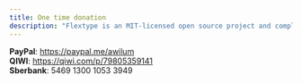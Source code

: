 ```yaml
---
title: One time donation
description: "Flextype is an MIT-licensed open source project and completely free to use. However, the amount of effort needed to maintain and develop new features for the project is not sustainable without proper financial backing."
---
```


**PayPal**: https://paypal.me/awilum  
**QIWI**: https://qiwi.com/p/79805359141  
**Sberbank**: 5469 1300 1053 3949   
